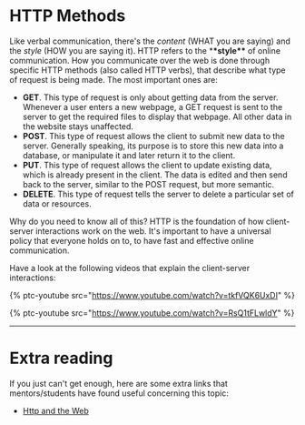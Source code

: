 # HTTP Methods

Like verbal communication, there's the _content_ (WHAT you are saying) and the _style_ (HOW you are saying it). HTTP refers to the \***\*style\*\*** of online communication. How you communicate over the web is done through specific HTTP methods (also called HTTP verbs), that describe what type of request is being made. The most important ones are:

- **GET**. This type of request is only about getting data from the server. Whenever a user enters a new webpage, a GET request is sent to the server to get the required files to display that webpage. All other data in the website stays unaffected.
- **POST**. This type of request allows the client to submit new data to the server. Generally speaking, its purpose is to store this new data into a database, or manipulate it and later return it to the client.
- **PUT**. This type of request allows the client to update existing data, which is already present in the client. The data is edited and then send back to the server, similar to the POST request, but more semantic.
- **DELETE**. This type of request tells the server to delete a particular set of data or resources.

Why do you need to know all of this? HTTP is the foundation of how client-server interactions work on the web. It's important to have a universal policy that everyone holds on to, to have fast and effective online communication.

Have a look at the following videos that explain the client-server interactions:

{% ptc-youtube src="https://www.youtube.com/watch?v=tkfVQK6UxDI" %}

{% ptc-youtube src="https://www.youtube.com/watch?v=RsQ1tFLwldY" %}

---

# Extra reading
If you just can't get enough, here are some extra links that mentors/students have found useful concerning this topic:

- [Http and the Web](https://www.youtube.com/watch?v=eesqK59rhGA)
